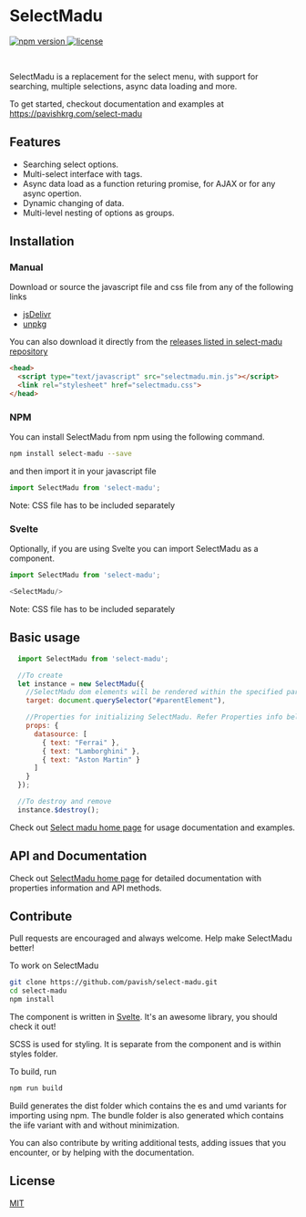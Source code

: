 # SelectMadu

<a href="https://www.npmjs.com/package/select-madu">
  <img src="https://img.shields.io/npm/v/select-madu" alt="npm version">
</a>

<a href="https://github.com/pavish/select-madu/blob/master/LICENSE">
  <img src="https://img.shields.io/npm/l/select-madu" alt="license">
</a>

&nbsp;

SelectMadu is a replacement for the select menu, with support for searching, multiple selections, async data loading and more.

To get started, checkout documentation and examples at https://pavishkrg.com/select-madu


## Features
* Searching select options.
* Multi-select interface with tags.
* Async data load as a function returing promise, for AJAX or for any async opertion.
* Dynamic changing of data.
* Multi-level nesting of options as groups.


## Installation

### Manual
Download or source the javascript file and css file from any of the following links
* [jsDelivr][js-delivr-url]
* [unpkg][unpkg-url]

You can also download it directly from the [releases listed in select-madu repository][release-url]

```html
<head>
  <script type="text/javascript" src="selectmadu.min.js"></script>
  <link rel="stylesheet" href="selectmadu.css">
</head>
```

### NPM
You can install SelectMadu from npm using the following command.

```bash
npm install select-madu --save
```
and then import it in your javascript file
```javascript
import SelectMadu from 'select-madu';
```
Note: CSS file has to be included separately

### Svelte
Optionally, if you are using Svelte you can import SelectMadu as a component.

```javascript
import SelectMadu from 'select-madu';

<SelectMadu/>
```
Note: CSS file has to be included separately


## Basic usage
```javascript
  import SelectMadu from 'select-madu';

  //To create
  let instance = new SelectMadu({
    //SelectMadu dom elements will be rendered within the specified parent element in target.
    target: document.querySelector("#parentElement"),

    //Properties for initializing SelectMadu. Refer Properties info below.
    props: {
      datasource: [
        { text: "Ferrai" }, 
        { text: "Lamborghini" },
        { text: "Aston Martin" }
      ]
    }
  });

  //To destroy and remove
  instance.$destroy();
```
Check out [Select madu home page][select-madu-url] for usage documentation and examples.


## API and Documentation
Check out [SelectMadu home page][select-madu-url] for detailed documentation with properties information and API methods.


## Contribute
Pull requests are encouraged and always welcome. Help make SelectMadu better!

To work on SelectMadu
```bash
git clone https://github.com/pavish/select-madu.git
cd select-madu
npm install
```

The component is written in [Svelte][svelte-url]. 
It's an awesome library, you should check it out!

SCSS is used for styling. It is separate from the component and is within styles folder.  

To build, run
```bash
npm run build
```

Build generates the dist folder which contains the es and umd variants for importing using npm.
The bundle folder is also generated which contains the iife variant with and without minimization.

You can also contribute by writing additional tests, adding issues that you encounter, or by helping with the documentation.


## License
[MIT](LICENSE)

[bundle-folder-url]: https://github.com/pavish/select-madu/tree/master/bundle
[docs-folder-url]: https://github.com/pavish/select-madu/tree/master/docs
[svelte-url]: https://svelte.dev/
[select-madu-url]: https://pavishkrg.com/select-madu

[js-delivr-url]: https://www.jsdelivr.com/package/npm/select-madu
[unpkg-url]: https://unpkg.com/browse/select-madu/dist/
[release-url]: https://github.com/pavish/select-madu/releases